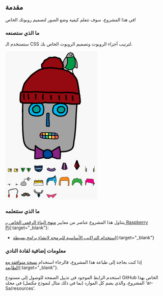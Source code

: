 ## مقدمة

في هذا المشروع، سوف تتعلم كيفية وضع الصور لتصميم روبوتك الخاص!

### ما الذي ستصنعه

ستستخدم الـ CSS لترتيب أجزاء الروبوت وتصميم الروبوت الخاص بك.

![لقطة شاشة](images/robot-final.png)

### ما الذي ستتعلمه

يتناول هذا المشروع عناصر من معايير [منهج البناء الرقمي الخاص بـ Raspberry Pi](http://rpf.io/curriculum){:target="_blank"}:

+ [استخدام التراكيب الأساسية للبرمجة لإنشاء برامج بسيطة](https://www.raspberrypi.org/curriculum/programming/creator){:target="_blank"}

### معلومات إضافية لقادة النادي

إذا كنت بحاجة إلى طباعة هذا المشروع، فالرجاء استخدام [نسخة متوافقة مع الطابعة](https://projects.raspberrypi.org/en/projects/build-a-robot/print){:target="_blank"}.

استخدم الرابط الموجود في تذييل الصفحة للوصول إلى مستودع GitHub الخاص بهذا المشروع، والذي يضم كل الموارد (بما في ذلك مثال لنموذج مكتمل) في مجلد ‘ar-Sa/resources’.